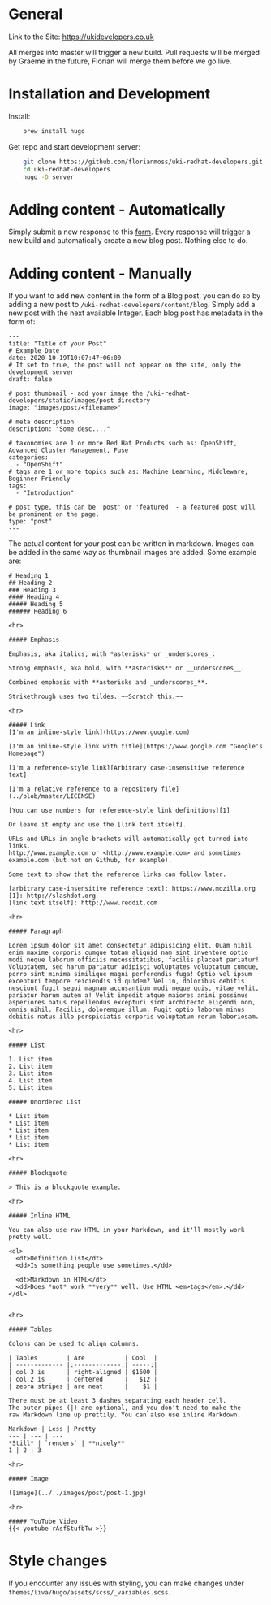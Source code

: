 # General

Link to the Site: https://ukidevelopers.co.uk

All merges into master will trigger a new build. Pull requests will be merged by Graeme in the future, Florian will merge them before we go live.

# Installation and Development
Install: 
```bash
	brew install hugo
```
Get repo and start development server:
```bash 
	git clone https://github.com/florianmoss/uki-redhat-developers.git
	cd uki-redhat-developers
	hugo -D server
```

# Adding content - Automatically 
Simply submit a new response to this [form](https://docs.google.com/forms/d/e/1FAIpQLSfdqhggSHTDHcXGvrOJzi4uqd2NPy3pdXF69kuUtYQLP-lGEQ/viewform?usp=sf_link). Every response will trigger a new build and automatically create a new blog post. Nothing else to do.

# Adding content - Manually

If you want to add new content in the form of a Blog post, you can do so by adding a new post to `/uki-redhat-developers/content/blog`. Simply add a new post with the next available Integer. Each blog post has metadata in the form of:
```
---
title: "Title of your Post"
# Example Date
date: 2020-10-19T10:07:47+06:00
# If set to true, the post will not appear on the site, only the development server
draft: false

# post thumbnail - add your image the /uki-redhat-developers/static/images/post directory
image: "images/post/<filename>"

# meta description
description: "Some desc...."

# taxonomies are 1 or more Red Hat Products such as: OpenShift, Advanced Cluster Management, Fuse
categories:
  - "OpenShift"
# tags are 1 or more topics such as: Machine Learning, Middleware, Beginner Friendly
tags:
  - "Introduction"

# post type, this can be 'post' or 'featured' - a featured post will be prominent on the page.
type: "post"
---
```

The actual content for your post can be written in markdown. Images can be added in the same way as thumbnail images are added. 
Some example are:
```
# Heading 1
## Heading 2
### Heading 3
#### Heading 4
##### Heading 5
###### Heading 6

<hr>

##### Emphasis

Emphasis, aka italics, with *asterisks* or _underscores_.

Strong emphasis, aka bold, with **asterisks** or __underscores__.

Combined emphasis with **asterisks and _underscores_**.

Strikethrough uses two tildes. ~~Scratch this.~~

<hr>

##### Link
[I'm an inline-style link](https://www.google.com)

[I'm an inline-style link with title](https://www.google.com "Google's Homepage")

[I'm a reference-style link][Arbitrary case-insensitive reference text]

[I'm a relative reference to a repository file](../blob/master/LICENSE)

[You can use numbers for reference-style link definitions][1]

Or leave it empty and use the [link text itself].

URLs and URLs in angle brackets will automatically get turned into links.
http://www.example.com or <http://www.example.com> and sometimes
example.com (but not on Github, for example).

Some text to show that the reference links can follow later.

[arbitrary case-insensitive reference text]: https://www.mozilla.org
[1]: http://slashdot.org
[link text itself]: http://www.reddit.com

<hr>

##### Paragraph

Lorem ipsum dolor sit amet consectetur adipisicing elit. Quam nihil enim maxime corporis cumque totam aliquid nam sint inventore optio modi neque laborum officiis necessitatibus, facilis placeat pariatur! Voluptatem, sed harum pariatur adipisci voluptates voluptatum cumque, porro sint minima similique magni perferendis fuga! Optio vel ipsum excepturi tempore reiciendis id quidem? Vel in, doloribus debitis nesciunt fugit sequi magnam accusantium modi neque quis, vitae velit, pariatur harum autem a! Velit impedit atque maiores animi possimus asperiores natus repellendus excepturi sint architecto eligendi non, omnis nihil. Facilis, doloremque illum. Fugit optio laborum minus debitis natus illo perspiciatis corporis voluptatum rerum laboriosam.

<hr>

##### List

1. List item
2. List item
3. List item
4. List item
5. List item

##### Unordered List

* List item
* List item
* List item
* List item
* List item

<hr>

##### Blockquote

> This is a blockquote example.

<hr>

##### Inline HTML

You can also use raw HTML in your Markdown, and it'll mostly work pretty well.

<dl>
  <dt>Definition list</dt>
  <dd>Is something people use sometimes.</dd>

  <dt>Markdown in HTML</dt>
  <dd>Does *not* work **very** well. Use HTML <em>tags</em>.</dd>
</dl>


<hr>

##### Tables

Colons can be used to align columns.

| Tables        | Are           | Cool  |
| ------------- |:-------------:| -----:|
| col 3 is      | right-aligned | $1600 |
| col 2 is      | centered      |   $12 |
| zebra stripes | are neat      |    $1 |

There must be at least 3 dashes separating each header cell.
The outer pipes (|) are optional, and you don't need to make the
raw Markdown line up prettily. You can also use inline Markdown.

Markdown | Less | Pretty
--- | --- | ---
*Still* | `renders` | **nicely**
1 | 2 | 3

<hr>

##### Image

![image](../../images/post/post-1.jpg)

<hr>

##### YouTube Video
{{< youtube rAsfStufbTw >}}
```

# Style changes
If you encounter any issues with styling, you can make changes under `themes/liva/hugo/assets/scss/_variables.scss`.
